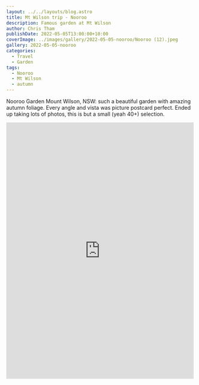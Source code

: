 ```yaml
---
layout: ../../layouts/blog.astro
title: Mt Wilson trip - Nooroo
description: Famous garden at Mt Wilson
author: Chris Tham
publishDate: 2022-05-05T13:00:00+10:00
coverImage: ../images/gallery/2022-05-05-nooroo/Nooroo (12).jpeg
gallery: 2022-05-05-nooroo
categories:
  - Travel
  - Garden
tags:
  - Nooroo
  - Mt Wilson
  - autumn
---
```


Nooroo Garden Mount Wilson, NSW: such a beautiful garden with amazing autumn foliage. Every angle and vista was picture postcard perfect. Ended up taking lots of photos, this is but a small (yeah 40+) selection.

<iframe src="https://www.facebook.com/plugins/post.php?href=https%3A%2F%2Fwww.facebook.com%2Fchris1.tham%2Fposts%2Fpfbid0WVNnCvedjDoKxhfy5UvDxsEDLwng1sydURhHJAMQwxAh7nabNVVMfRrirv4JiBL3l&show_text=true&width=500" width="500" height="684" style="border:none;overflow:hidden" scrolling="no" frameborder="0" allowfullscreen="true" allow="autoplay; clipboard-write; encrypted-media; picture-in-picture; web-share"></iframe>
